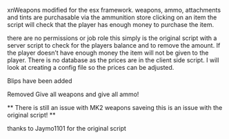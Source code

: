 xnWeapons modified for the esx framework.
weapons, ammo, attachments and tints are purchasable via the ammunition store clicking on an item the script will check that the player has enough money
to purchase the item.

there are no permissions or job role this simply is the original script with a server script to check for the players balance and to remove the amount. 
If the player doesn’t have enough money the item will not be given to the player. There is no database as the prices are in the client side script. 
I will look at creating a config file so the prices can be adjusted.

Blips have been added 

Removed Give all weapons and give all ammo!

** There is still an issue with MK2 weapons saveing this is an issue with the original script! **

thanks to Jaymo1101 for the original script
